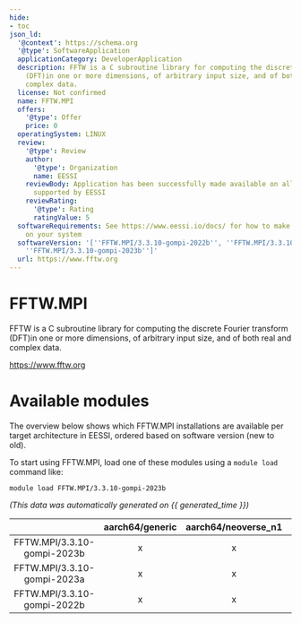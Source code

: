 ```yaml
---
hide:
- toc
json_ld:
  '@context': https://schema.org
  '@type': SoftwareApplication
  applicationCategory: DeveloperApplication
  description: FFTW is a C subroutine library for computing the discrete Fourier transform
    (DFT)in one or more dimensions, of arbitrary input size, and of both real and
    complex data.
  license: Not confirmed
  name: FFTW.MPI
  offers:
    '@type': Offer
    price: 0
  operatingSystem: LINUX
  review:
    '@type': Review
    author:
      '@type': Organization
      name: EESSI
    reviewBody: Application has been successfully made available on all architectures
      supported by EESSI
    reviewRating:
      '@type': Rating
      ratingValue: 5
  softwareRequirements: See https://www.eessi.io/docs/ for how to make EESSI available
    on your system
  softwareVersion: '[''FFTW.MPI/3.3.10-gompi-2022b'', ''FFTW.MPI/3.3.10-gompi-2023a'',
    ''FFTW.MPI/3.3.10-gompi-2023b'']'
  url: https://www.fftw.org
---
```


FFTW.MPI
========


FFTW is a C subroutine library for computing the discrete Fourier transform (DFT)in one or more dimensions, of arbitrary input size, and of both real and complex data.

https://www.fftw.org
# Available modules


The overview below shows which FFTW.MPI installations are available per target architecture in EESSI, ordered based on software version (new to old).

To start using FFTW.MPI, load one of these modules using a `module load` command like:

```shell
module load FFTW.MPI/3.3.10-gompi-2023b
```

*(This data was automatically generated on {{ generated_time }})*  

| |aarch64/generic|aarch64/neoverse_n1|aarch64/neoverse_v1|x86_64/generic|x86_64/amd/zen2|x86_64/amd/zen3|x86_64/amd/zen4|x86_64/intel/haswell|x86_64/intel/sapphirerapids|x86_64/intel/skylake_avx512|
| :---: | :---: | :---: | :---: | :---: | :---: | :---: | :---: | :---: | :---: | :---: |
|FFTW.MPI/3.3.10-gompi-2023b|x|x|x|x|x|x|x|x|-|x|
|FFTW.MPI/3.3.10-gompi-2023a|x|x|x|x|x|x|x|x|-|x|
|FFTW.MPI/3.3.10-gompi-2022b|x|x|x|x|x|x|x|x|-|x|
